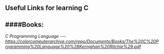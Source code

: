 ## Useful Links for learning C

####Books:
-----------
 *C Programming Language --- https://colorcomputerarchive.com/repo/Documents/Books/The%20C%20Programming%20Language%20%28Kernighan%20Ritchie%29.pdf*
